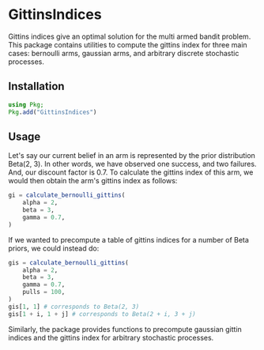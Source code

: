 # GittinsIndices

Gittins indices give an optimal solution for the multi armed bandit problem. This package contains utilities to compute the gittins index for three main cases: bernoulli arms, gaussian arms, and arbitrary discrete stochastic processes.

## Installation
```julia
using Pkg; 
Pkg.add("GittinsIndices")
```

## Usage
Let's say our current belief in an arm is represented by the prior distribution Beta(2, 3). In other words, we have observed one success, and two failures. And, our discount factor is 0.7. To calculate the gittins index of this arm, we would then obtain the arm's gittins index as follows:

```julia
gi = calculate_bernoulli_gittins(
    alpha = 2,
    beta = 3,
    gamma = 0.7,
)
```

If we wanted to precompute a table of gittins indices for a number of Beta priors, we could instead do:

```julia
gis = calculate_bernoulli_gittins(
    alpha = 2,
    beta = 3, 
    gamma = 0.7,
    pulls = 100,
) 
gis[1, 1] # corresponds to Beta(2, 3)
gis[1 + i, 1 + j] # corresponds to Beta(2 + i, 3 + j)
```

Similarly, the package provides functions to precompute gaussian gittin indices and the gittins index for arbitrary stochastic processes. 

